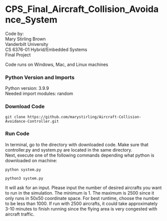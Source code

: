 # CPS_Final_Aircraft_Collision_Avoidance_System

Code by:\
Mary Stirling Brown\
Vanderbilt University\
CS 6376-01 Hybrid/Embedded Systems\
Final Project

Code runs on Windows, Mac, and Linux machines

### Python Version and Imports
Python version: 3.9.9\
Needed import modules: random

### Download Code
```
git clone https://github.com/marystirling/Aircraft-Collision-Avoidance-Controller.git
```

### Run Code
In terminal, go to the directory with downloaded code. Make sure that controller.py and system.py are located in the same directory.\
Next, execute one of the following commands depending what python is downloaded on machine:
```
python system.py
```
```
python3 system.py
```
It will ask for an input. Please input the number of desired aircrafts you want to run in the simulation. The minimum is 1. The maximum is 2500 since it only runs in 50x50 coordinate space. For best runtime, choose the number to be less than 1000. If run with 2500 aircrafts, it could take approximately 3-10 minutes to finish running since the flying area is very congested with aircraft traffic.
